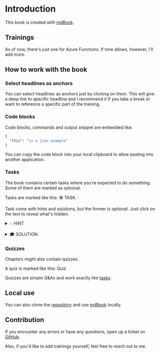 # Introduction

This book is created with [mdBook](https://github.com/rust-lang/mdBook).

## Trainings

As of now, there's just one for Azure Functions.
If time allows, however, I'll add more.

## How to work with the book

### Select headlines as anchors

You can select headlines as anchors just by clicking on them.
This will give a deep link to specific headline and I recommend it if you take a break or want to reference a specific part of the training.

### Code blocks

Code blocks, commands and output snippet are embedded like:

```json
{
  "this": "is a json example"
}
```

You can copy the code block into your local clipboard to allow pasting into another application.

### Tasks

The book contains certain tasks where you're expected to do something.
Some of them are marked as optional.

Tasks are marked like this: <span class="task">🛠 TASK</span>.

Task come with hints and solutions, but the former is optional.
Just click on the text to reveal what's hidden.

<details>
  <summary>💡 HINT</summary>

This is a **hint**!

</details>
<br/>
<details>
  <summary>🎓 SOLUTION</summary>

This is the **solution**!

</details>

### Quizzes

Chapters might also contain quizzes.

A quiz is marked like this: <span class="quiz">Quiz</span>

Quizzes are simple Q&As and work exactly like [tasks](#tasks).

## Local use

You can also clone the [repository](https://github.com/chdalski/azure-training) and use [mdBook](https://github.com/rust-lang/mdBook) locally.

## Contribution

If you encounter any errors or have any questions, open up a ticket on [GitHub](https://github.com/chdalski/azure-training/issues).

Also, if you'd like to add trainings yourself, feel free to reach out to me.

